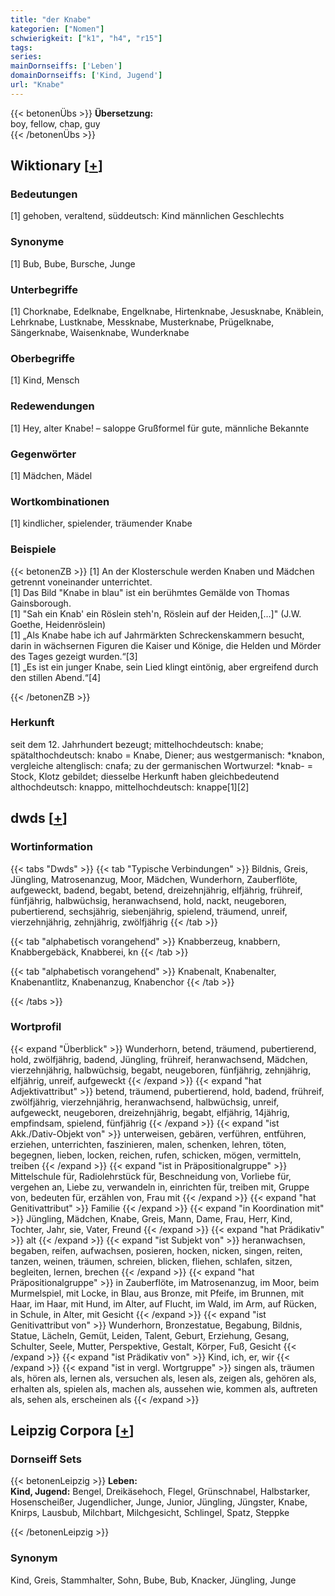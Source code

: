 ```yaml
---
title: "der Knabe"
kategorien: ["Nomen"]
schwierigkeit: ["k1", "h4", "r15"]
tags:
series:
mainDornseiffs: ['Leben']
domainDornseiffs: ['Kind, Jugend']
url: "Knabe"
---
```


{{< betonenÜbs >}}
**Übersetzung:**  
boy, fellow, chap, guy  
{{< /betonenÜbs >}}

## Wiktionary [[+](https://de.wiktionary.org/wiki/Knabe)]

### Bedeutungen
[1] gehoben, veraltend, süddeutsch: Kind männlichen Geschlechts  

### Synonyme
[1] Bub, Bube, Bursche, Junge  

### Unterbegriffe
[1] Chorknabe, Edelknabe, Engelknabe, Hirtenknabe, Jesusknabe, Knäblein, Lehrknabe, Lustknabe, Messknabe, Musterknabe, Prügelknabe, Sängerknabe, Waisenknabe, Wunderknabe  

### Oberbegriffe
[1] Kind, Mensch  

### Redewendungen
[1] Hey, alter Knabe! – saloppe Grußformel für gute, männliche Bekannte  

### Gegenwörter
[1] Mädchen, Mädel  

### Wortkombinationen
[1] kindlicher, spielender, träumender Knabe  

### Beispiele
{{< betonenZB >}}
[1] An der Klosterschule werden Knaben und Mädchen getrennt voneinander unterrichtet.  
[1] Das Bild "Knabe in blau" ist ein berühmtes Gemälde von Thomas Gainsborough.  
[1] "Sah ein Knab'  ein Röslein steh'n, Röslein auf der Heiden,[…]" (J.W. Goethe, Heidenröslein)  
[1] „Als Knabe habe ich auf Jahrmärkten Schreckenskammern besucht, darin in wächsernen Figuren die Kaiser und Könige, die Helden und Mörder des Tages gezeigt wurden.“[3]  
[1] „Es ist ein junger Knabe, sein Lied klingt eintönig, aber ergreifend durch den stillen Abend.“[4]  

{{< /betonenZB >}}
### Herkunft
seit dem 12. Jahrhundert bezeugt; mittelhochdeutsch: knabe; spätalthochdeutsch: knabo = Knabe, Diener; aus westgermanisch: *knabon, vergleiche altenglisch: cnafa; zu der germanischen Wortwurzel: *knab- = Stock, Klotz gebildet; diesselbe Herkunft haben gleichbedeutend althochdeutsch: knappo, mittelhochdeutsch: knappe[1][2]  



## dwds [[+](https://www.dwds.de/wb/Knabe)]

### Wortinformation
{{< tabs "Dwds" >}}
{{< tab "Typische Verbindungen" >}}
Bildnis, Greis, Jüngling, Matrosenanzug, Moor, Mädchen, Wunderhorn, Zauberflöte, aufgeweckt, badend, begabt, betend, dreizehnjährig, elfjährig, frühreif, fünfjährig, halbwüchsig, heranwachsend, hold, nackt, neugeboren, pubertierend, sechsjährig, siebenjährig, spielend, träumend, unreif, vierzehnjährig, zehnjährig, zwölfjährig
{{< /tab >}}

{{< tab "alphabetisch vorangehend" >}}
Knabberzeug, knabbern, Knabbergebäck, Knabberei, kn
{{< /tab >}}

{{< tab "alphabetisch vorangehend" >}}
Knabenalt, Knabenalter, Knabenantlitz, Knabenanzug, Knabenchor
{{< /tab >}}

{{< /tabs >}}

### Wortprofil
{{< expand "Überblick" >}} Wunderhorn, betend, träumend, pubertierend, hold, zwölfjährig, badend, Jüngling, frühreif, heranwachsend, Mädchen, vierzehnjährig, halbwüchsig, begabt, neugeboren, fünfjährig, zehnjährig, elfjährig, unreif, aufgeweckt {{< /expand >}}
{{< expand "hat Adjektivattribut" >}} betend, träumend, pubertierend, hold, badend, frühreif, zwölfjährig, vierzehnjährig, heranwachsend, halbwüchsig, unreif, aufgeweckt, neugeboren, dreizehnjährig, begabt, elfjährig, 14jährig, empfindsam, spielend, fünfjährig {{< /expand >}}
{{< expand "ist Akk./Dativ-Objekt von" >}} unterweisen, gebären, verführen, entführen, erziehen, unterrichten, faszinieren, malen, schenken, lehren, töten, begegnen, lieben, locken, reichen, rufen, schicken, mögen, vermitteln, treiben {{< /expand >}}
{{< expand "ist in Präpositionalgruppe" >}} Mittelschule für, Radiolehrstück für, Beschneidung von, Vorliebe für, vergehen an, Liebe zu, verwandeln in, einrichten für, treiben mit, Gruppe von, bedeuten für, erzählen von, Frau mit {{< /expand >}}
{{< expand "hat Genitivattribut" >}} Familie {{< /expand >}}
{{< expand "in Koordination mit" >}} Jüngling, Mädchen, Knabe, Greis, Mann, Dame, Frau, Herr, Kind, Tochter, Jahr, sie, Vater, Freund {{< /expand >}}
{{< expand "hat Prädikativ" >}} alt {{< /expand >}}
{{< expand "ist Subjekt von" >}} heranwachsen, begaben, reifen, aufwachsen, posieren, hocken, nicken, singen, reiten, tanzen, weinen, träumen, schreien, blicken, fliehen, schlafen, sitzen, begleiten, lernen, brechen {{< /expand >}}
{{< expand "hat Präpositionalgruppe" >}} in Zauberflöte, im Matrosenanzug, im Moor, beim Murmelspiel, mit Locke, in Blau, aus Bronze, mit Pfeife, im Brunnen, mit Haar, im Haar, mit Hund, im Alter, auf Flucht, im Wald, im Arm, auf Rücken, in Schule, in Alter, mit Gesicht {{< /expand >}}
{{< expand "ist Genitivattribut von" >}} Wunderhorn, Bronzestatue, Begabung, Bildnis, Statue, Lächeln, Gemüt, Leiden, Talent, Geburt, Erziehung, Gesang, Schulter, Seele, Mutter, Perspektive, Gestalt, Körper, Fuß, Gesicht {{< /expand >}}
{{< expand "ist Prädikativ von" >}} Kind, ich, er, wir {{< /expand >}}
{{< expand "ist in vergl. Wortgruppe" >}} singen als, träumen als, hören als, lernen als, versuchen als, lesen als, zeigen als, gehören als, erhalten als, spielen als, machen als, aussehen wie, kommen als, auftreten als, sehen als, erscheinen als {{< /expand >}}

## Leipzig Corpora [[+](https://corpora.uni-leipzig.de/en/res?word=Knabe&corpusId=deu_newscrawl-public_2018)]

### Dornseiff Sets
{{< betonenLeipzig >}}
**Leben:**  
**Kind, Jugend:** Bengel, Dreikäsehoch, Flegel, Grünschnabel, Halbstarker, Hosenscheißer, Jugendlicher, Junge, Junior, Jüngling, Jüngster, Knabe, Knirps, Lausbub, Milchbart, Milchgesicht, Schlingel, Spatz, Steppke  

{{< /betonenLeipzig >}}

### Synonym
Kind, Greis, Stammhalter, Sohn, Bube, Bub, Knacker, Jüngling, Junge

